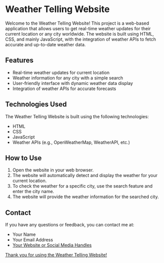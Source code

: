 <h1>Weather Telling Website</h1>

  <p>Welcome to the Weather Telling Website! This project is a web-based application that allows users to get real-time weather updates for their current location or any city worldwide. The website is built using HTML, CSS, and mainly JavaScript, with the integration of weather APIs to fetch accurate and up-to-date weather data.</p>

  <h2>Features</h2>

  <ul>
    <li>Real-time weather updates for current location</li>
    <li>Weather information for any city with a simple search</li>
    <li>User-friendly interface with dynamic weather data display</li>
    <li>Integration of weather APIs for accurate forecasts</li>
  </ul>

  <h2>Technologies Used</h2>

  <p>The Weather Telling Website is built using the following technologies:</p>

  <ul>
    <li>HTML</li>
    <li>CSS</li>
    <li>JavaScript</li>
    <li>Weather APIs (e.g., OpenWeatherMap, WeatherAPI, etc.)</li>
  </ul>

  <h2>How to Use</h2>

  <ol>
    <li>Open the website in your web browser.</li>
    <li>The website will automatically detect and display the weather for your current location.</li>
    <li>To check the weather for a specific city, use the search feature and enter the city name.</li>
    <li>The website will provide the weather information for the searched city.</li>
  </ol>

 

  <h2>Contact</h2>

  <p>If you have any questions or feedback, you can contact me at:</p>

  <ul>
    <li>Your Name</li>
    <li>Your Email Address</li>
    <li> <a href="https://www.linkedin.com/in/tanishrathore/">Your Website or Social Media Handles</li>
  </ul>

  <p>Thank you for using the Weather Telling Website!</p>
